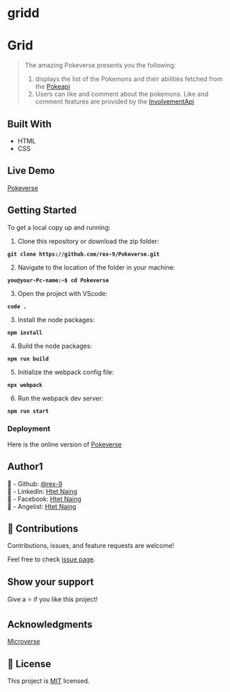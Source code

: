 # gridd

# Grid

> The amazing Pokeverse presents you the following:
>
> 1. displays the list of the Pokemons and their abilities fetched from the [Pokeapi](https://pokeapi.co)
> 2. Users can like and comment about the pokemons. Like and comment features are provided by the [InvolvementApi](https://www.notion.so/Involvement-API-869e60b5ad104603aa6db59e08150270)

## Built With

- HTML
- CSS

## Live Demo

[Pokeverse](https://rex-9.github.io/Pokeverse/)

## Getting Started

To get a local copy up and running:

1. Clone this repository or download the zip folder:

**`git clone https://github.com/rex-9/Pokeverse.git`**

2. Navigate to the location of the folder in your machine:

**`you@your-Pc-name:~$ cd Pokeverse`**

3. Open the project with VScode:

**`code .`**

3. Install the node packages:

**`npm install`**

4. Build the node packages:

**`npm run build`**

5. Initialize the webpack config file:

**`npx webpack`**

6. Run the webpack dev server:

**`npm run start`**

### Deployment

Here is the online version of [Pokeverse](https://rex-9.github.io/Pokeverse/)

## Author1

👤 - Github: [@rex-9](https://github.com/rex-9/)<br>
👤 - LinkedIn: [Htet Naing](https://www.linkedin.com/in/rex9/)<br>
👤 - Facebook: [Htet Naing](https://www.facebook.com/htetnaing0814)<br>
👤 - Angelist: [Htet Naing](https://angel.co/u/rex9)<br>

## 🤝 Contributions

Contributions, issues, and feature requests are welcome!

Feel free to check [issue page](https://github.com/rex-9/Pokeverse/issues).

## Show your support

Give a ⭐️ if you like this project!

## Acknowledgments

[Microverse](https://bit.ly/MicroverseTN)

## 📝 License

This project is [MIT](./MIT.md) licensed.